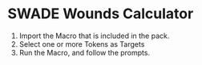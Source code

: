 # SWADE Wounds Calculator

1. Import the Macro that is included in the pack.
1. Select one or more Tokens as Targets
1. Run the Macro, and follow the prompts.
